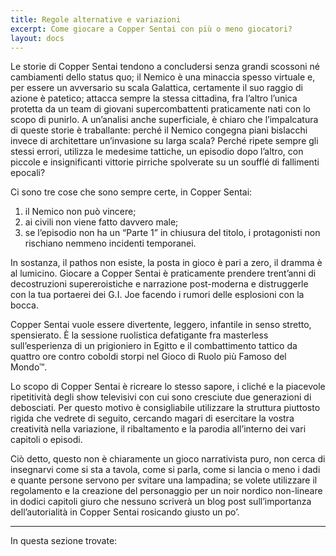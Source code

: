 ```yaml
---
title: Regole alternative e variazioni
excerpt: Come giocare a Copper Sentai con più o meno giocatori?
layout: docs
---
```


Le storie di Copper Sentai tendono a concludersi senza grandi scossoni né cambiamenti dello status quo; il Nemico è una minaccia spesso virtuale e, per essere un avversario su scala Galattica, certamente il suo raggio di azione è patetico; attacca sempre la stessa cittadina, fra l’altro l’unica protetta da un team di giovani supercombattenti praticamente nati con lo scopo di punirlo. 
A un’analisi anche superficiale, è chiaro che l’impalcatura di queste storie è traballante: perché il Nemico congegna piani bislacchi invece di architettare un’invasione su larga scala? Perché ripete sempre gli stessi errori, utilizza le medesime tattiche, un episodio dopo l’altro, con piccole e insignificanti vittorie pirriche spolverate su un soufflé di fallimenti epocali?

Ci sono tre cose che sono sempre certe, in Copper Sentai:

1. il Nemico non può vincere;
2. ai civili non viene fatto davvero male;
3. se l’episodio non ha un “Parte 1” in chiusura del titolo, i protagonisti non rischiano nemmeno incidenti temporanei.

In sostanza, il pathos non esiste, la posta in gioco è pari a zero, il dramma è al lumicino. Giocare a Copper Sentai è praticamente prendere trent’anni di decostruzioni supereroistiche e narrazione post-moderna e distruggerle con la tua portaerei dei G.I. Joe facendo i rumori delle esplosioni con la bocca.

Copper Sentai vuole essere divertente, leggero, infantile in senso stretto, spensierato. È la sessione ruolistica defatigante fra masterless sull’esperienza di un prigioniero in Egitto e il combattimento tattico da quattro ore contro coboldi storpi nel Gioco di Ruolo più Famoso del Mondo™.

Lo scopo di Copper Sentai è ricreare lo stesso sapore, i cliché e la piacevole ripetitività degli show televisivi con cui sono cresciute due generazioni di debosciati.
Per questo motivo è consigliabile utilizzare la struttura piuttosto rigida che vedrete di seguito, cercando magari di esercitare la vostra creatività nella variazione, il ribaltamento e la parodia all’interno dei vari capitoli o episodi.

Ciò detto, questo non è chiaramente un gioco narrativista puro, non cerca di insegnarvi come si sta a tavola, come si parla, come si lancia o meno i dadi e quante persone servono per svitare una lampadina; se volete utilizzare il regolamento e la creazione del personaggio per un noir nordico non-lineare in dodici capitoli giuro che nessuno scriverà un blog post sull’importanza dell’autorialità in Copper Sentai rosicando giusto un po’.

***

In questa sezione trovate:

